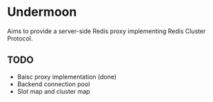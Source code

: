 # Undermoon
Aims to provide a server-side Redis proxy implementing Redis Cluster Protocol.

## TODO
- Baisc proxy implementation (done)
- Backend connection pool
- Slot map and cluster map

